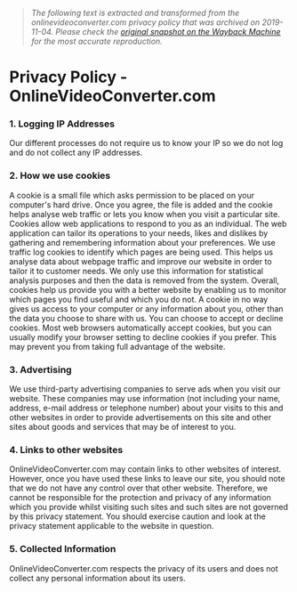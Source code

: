 > *The following text is extracted and transformed from the onlinevideoconverter.com privacy policy that was archived on 2019-11-04. Please check the [original snapshot on the Wayback Machine](https://web.archive.org/web/20191104091530id_/https%3A//www.onlinevideoconverter.com/privacy-policy) for the most accurate reproduction.*

# Privacy Policy - OnlineVideoConverter.com

### 1\. Logging IP Addresses

Our different processes do not require us to know your IP so we do not log and do not collect any IP addresses.

### 2\. How we use cookies

A cookie is a small file which asks permission to be placed on your computer's hard drive. Once you agree, the file is added and the cookie helps analyse web traffic or lets you know when you visit a particular site. Cookies allow web applications to respond to you as an individual. The web application can tailor its operations to your needs, likes and dislikes by gathering and remembering information about your preferences. We use traffic log cookies to identify which pages are being used. This helps us analyse data about webpage traffic and improve our website in order to tailor it to customer needs. We only use this information for statistical analysis purposes and then the data is removed from the system. Overall, cookies help us provide you with a better website by enabling us to monitor which pages you find useful and which you do not. A cookie in no way gives us access to your computer or any information about you, other than the data you choose to share with us. You can choose to accept or decline cookies. Most web browsers automatically accept cookies, but you can usually modify your browser setting to decline cookies if you prefer. This may prevent you from taking full advantage of the website.

### 3\. Advertising

We use third-party advertising companies to serve ads when you visit our website. These companies may use information (not including your name, address, e-mail address or telephone number) about your visits to this and other websites in order to provide advertisements on this site and other sites about goods and services that may be of interest to you.

### 4\. Links to other websites

OnlineVideoConverter.com may contain links to other websites of interest. However, once you have used these links to leave our site, you should note that we do not have any control over that other website. Therefore, we cannot be responsible for the protection and privacy of any information which you provide whilst visiting such sites and such sites are not governed by this privacy statement. You should exercise caution and look at the privacy statement applicable to the website in question.

### 5\. Collected Information

OnlineVideoConverter.com respects the privacy of its users and does not collect any personal information about its users.
